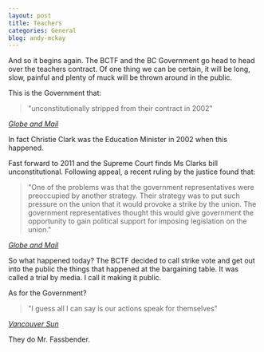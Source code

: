```yaml
---
layout: post
title: Teachers
categories: General
blog: andy-mckay
---
```


And so it begins again. The BCTF and the BC Government go head to head over the
teachers contract. Of one thing we can be certain, it will be long, slow, painful
and plenty of muck will be thrown around in the public.

This is the Government that:

<blockquote>"unconstitutionally stripped from their contract in 2002"</blockquote>
<cite><a href="http://www.theglobeandmail.com/news/british-columbia/bc-supreme-courts-bad-faith-ruling-hardens-divisions-between-teachers-province/article17106343/">Globe and Mail</a></cite>

In fact Christie Clark was the Education Minister in 2002 when this happened.

Fast forward to 2011 and the Supreme Court finds Ms Clarks bill unconstitutional. Following appeal, a recent ruling by the justice found that:

<blockquote>"One of the problems was that the government representatives were preoccupied by another strategy. Their strategy was to put such pressure on the union that it would provoke a strike by the union. The government representatives thought this would give government the opportunity to gain political support for imposing legislation on the union."</blockquote>
<cite><a href="http://www.theglobeandmail.com/news/british-columbia/analysis-court-ruling-a-major-blow-to-clarks-strategy-with-teachers/article16536749/">Globe and Mail</a></cite>

So what happened today? The BCTF decided to call strike vote and get out into
the public the things that happened at the bargaining table. It was called a trial by media. I call it making it public.

As for the Government?

<blockquote>"I guess all I can say is our actions speak for themselves"</blockquote>
<cite><a href="http://www.vancouversun.com/opinion/columnists/Vaughn+Palmer+Public+bargaining+between+teachers/9550841/story.html">Vancouver Sun</a></cite>

They do Mr. Fassbender.
